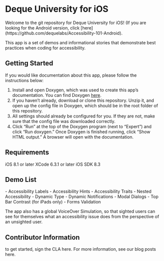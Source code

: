 <h1> Deque University for iOS </h1>
Welcome to the git repository for Deque University for iOS!
(If you are looking for the Android version, click [here](https://github.com/dequelabs/Accessibility-101-Android).

This app is a set of demos and informational stories that demonstrate best practices when coding for accessibility.

<h2> Getting Started </h2>
If you would like documentation about this app, please follow the instructions below:

1. Install and open Doxygen, which was used to create this app’s documentation. You can find Doxygen [here](https://github.com/doxygen/doxygen).
2. If you haven’t already, download or clone this repository.  Unzip it, and open up the config file in Doxygen, which should be in the root folder of this repository.
3. All settings should already be configured for you. If they are not, make sure that the config file was downloaded correctly.
4. Click “Run” at the top of the Doxygen program (next to “Expert”) and click “Run doxygen.”  Once Doxygen is finished running, click “Show HTML output.” A browser will open with the documentation.

<h2> Requirements </h2>
iOS 8.1 or later
XCode 6.3.1 or later
iOS SDK 8.3

<h2> Demo List </h2>
- Accessibility Labels
- Accessibility Hints
- Accessibility Traits
- Nested Accessibility
- Dynamic Type
- Dynamic Notifications
- Modal Dialogs
- Top Bar Contrast (for iPads only)
- Forms Validation

The app also has a global VoiceOver Simulation, so that sighted users can see for themselves what an accessibility issue does from the perspective of an unsighted user. 

<h2> Contributor Information </h2>
to get started, sign the CLA here. For more information, see our blog posts here.